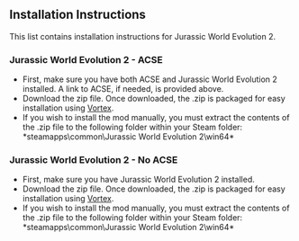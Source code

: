 ## Installation Instructions

This list contains installation instructions for Jurassic World Evolution 2.

### Jurassic World Evolution 2 - ACSE

- First, make sure you have both ACSE and Jurassic World Evolution 2 installed. A link to ACSE, if needed, is provided above.
- Download the zip file. Once downloaded, the .zip is packaged for easy installation using [Vortex](https://www.nexusmods.com/about/vortex/).
- If you wish to install the mod manually, you must extract the contents of the .zip file to the following folder within your Steam folder: \*steamapps\common\Jurassic World Evolution 2\win64\*

### Jurassic World Evolution 2 - No ACSE

- First, make sure you have Jurassic World Evolution 2 installed.
- Download the zip file. Once downloaded, the .zip is packaged for easy installation using [Vortex](https://www.nexusmods.com/about/vortex/).
- If you wish to install the mod manually, you must extract the contents of the .zip file to the following folder within your Steam folder: \*steamapps\common\Jurassic World Evolution 2\win64\*